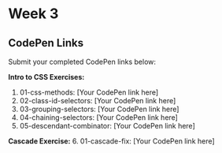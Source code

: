 
# Week 3 

## CodePen Links

Submit your completed CodePen links below:

**Intro to CSS Exercises:**

1. 01-css-methods: [Your CodePen link here]
2. 02-class-id-selectors: [Your CodePen link here]
3. 03-grouping-selectors: [Your CodePen link here]
4. 04-chaining-selectors: [Your CodePen link here]
5. 05-descendant-combinator: [Your CodePen link here]

**Cascade Exercise:** 6. 01-cascade-fix: [Your CodePen link here]
